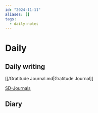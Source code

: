 ```yaml
---
id: "2024-11-11"
aliases: []
tags:
  - daily-notes
---
```

# Daily

## Daily writing

[[/Gratitude Journal.md|Gratitude Journal]]

[SD-Journals](SD-Journals)

## Diary

